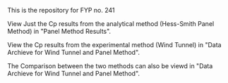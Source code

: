 This is the repository for FYP no. 241


View Just the Cp results from the analytical method (Hess-Smith Panel Method) in "Panel Method Results". 

View the Cp results from the experimental method (Wind Tunnel) in "Data Archieve for Wind Tunnel and Panel Method".

The Comparison between the two methods can also be viewd in "Data Archieve for Wind Tunnel and Panel Method".
